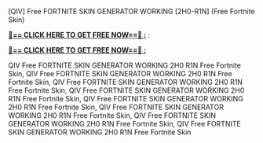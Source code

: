 [QIV] Free FORTNITE SKIN GENERATOR WORKING [2H0-R1N] (Free Fortnite Skin)

**[🔴== CLICK HERE TO GET FREE NOW==🔴 :](https://oercommons.s3.amazonaws.com/media/courseware/relatedresource/file/all-zit.html)**
:

**[🔴== CLICK HERE TO GET FREE NOW==🔴 :](https://oercommons.s3.amazonaws.com/media/courseware/relatedresource/file/gift-zit.html)**

 QIV Free FORTNITE SKIN GENERATOR WORKING 2H0 R1N Free Fortnite Skin, QIV Free FORTNITE SKIN GENERATOR WORKING 2H0 R1N Free Fortnite Skin, QIV Free FORTNITE SKIN GENERATOR WORKING 2H0 R1N Free Fortnite Skin, QIV Free FORTNITE SKIN GENERATOR WORKING 2H0 R1N Free Fortnite Skin, QIV Free FORTNITE SKIN GENERATOR WORKING 2H0 R1N Free Fortnite Skin, QIV Free FORTNITE SKIN GENERATOR WORKING 2H0 R1N Free Fortnite Skin, QIV Free FORTNITE SKIN GENERATOR WORKING 2H0 R1N Free Fortnite Skin, QIV Free FORTNITE SKIN GENERATOR WORKING 2H0 R1N Free Fortnite Skin
